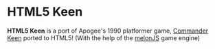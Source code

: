 HTML5 Keen
==========

__HTML5 Keen__ is a port of Apogee's 1990 platformer game, [Commander Keen](http://www.3drealms.com/keen1/) ported to HTML5! (With the help of the [melonJS](http://melonjs.org) game engine)